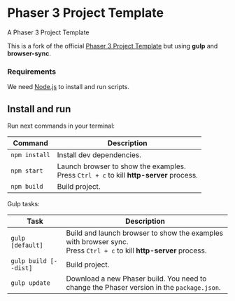# Phaser 3 Project Template

A Phaser 3 Project Template

This is a fork of the official [Phaser 3 Project Template](https://github.com/photonstorm/phaser3-project-template) but using **gulp** and **browser-sync**.

### Requirements

We need [Node.js](https://nodejs.org) to install and run scripts.

## Install and run

Run next commands in your terminal:

| Command | Description |
|---------|-------------|
| `npm install` | Install dev dependencies.|
| `npm start` | Launch browser to show the examples. <br> Press `Ctrl + c` to kill **http-server** process. |
| `npm build` | Build project. |

Gulp tasks:

| Task | Description |
|---------|-------------|
| `gulp [default]` | Build and launch browser to show the examples with browser sync. <br> Press `Ctrl + c` to kill **http-server** process. |
| `gulp build [--dist]` | Build project.|
| `gulp update` | Download a new Phaser build. You need to change the Phaser version in the `package.json`. |
